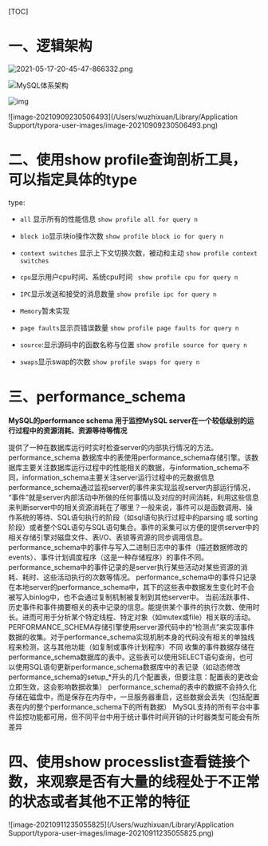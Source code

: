   [TOC]

  # 一、逻辑架构



  ![2021-05-17-20-45-47-866332.png](https://cdn.nlark.com/yuque/0/2021/png/396745/1621255834321-a6b044d9-07f4-4330-8d05-2b654054a052.png?x-oss-process=image%2Fresize%2Cw_752)



  ![MySQL体系架构](https://gitee.com/bliub/phpo/raw/master/img/202109/05/102614-575759.jpeg)

  ![img](https://gitee.com/bliub/phpo/raw/master/img/202106/29/105010-394228.webp)



  ![image-20210909230506493](/Users/wuzhixuan/Library/Application Support/typora-user-images/image-20210909230506493.png)

  # 二、使用show profile查询剖析工具，可以指定具体的type

  type:

  + `all` 显示所有的性能信息 `show profile all for query n`
  + `block io`显示块io操作次数 `show profile block io for query n`

  + `context switches` 显示上下文切换次数，被动和主动 `show profile context switches`
  + `cpu`显示用户cpu时间、系统cpu时间 ` show profile cpu for query n`
  + `IPC`显示发送和接受的消息数量 `show profile ipc for query n`
  + `Memory`暂未实现
  + `page faults`显示页错误数量 `show profile page faults for query n`
  + `source`:显示源码中的函数名称与位置 `show profile source for query n`
  + `swaps`显示swap的次数  `show profile swaps for query n`

  # 三、**performance_schema**

  **MySQL的performance schema 用于监控MySQL server在一个较低级别的运行过程中的资源消耗、资源等待等情况**

  提供了一种在数据库运行时实时检查server的内部执行情况的方法。performance_schema 数据库中的表使用performance_schema存储引擎。该数据库主要关注数据库运行过程中的性能相关的数据，与information_schema不同，information_schema主要关注server运行过程中的元数据信息
  performance_schema通过监视server的事件来实现监视server内部运行情况， “事件”就是server内部活动中所做的任何事情以及对应的时间消耗，利用这些信息来判断server中的相关资源消耗在了哪里？一般来说，事件可以是函数调用、操作系统的等待、SQL语句执行的阶段（如sql语句执行过程中的parsing 或 sorting阶段）或者整个SQL语句与SQL语句集合。事件的采集可以方便的提供server中的相关存储引擎对磁盘文件、表I/O、表锁等资源的同步调用信息。
  performance_schema中的事件与写入二进制日志中的事件（描述数据修改的events）、事件计划调度程序（这是一种存储程序）的事件不同。performance_schema中的事件记录的是server执行某些活动对某些资源的消耗、耗时、这些活动执行的次数等情况。
  performance_schema中的事件只记录在本地server的performance_schema中，其下的这些表中数据发生变化时不会被写入binlog中，也不会通过复制机制被复制到其他server中。
  当前活跃事件、历史事件和事件摘要相关的表中记录的信息。能提供某个事件的执行次数、使用时长。进而可用于分析某个特定线程、特定对象（如mutex或file）相关联的活动。
  PERFORMANCE_SCHEMA存储引擎使用server源代码中的“检测点”来实现事件数据的收集。对于performance_schema实现机制本身的代码没有相关的单独线程来检测，这与其他功能（如复制或事件计划程序）不同
  收集的事件数据存储在performance_schema数据库的表中。这些表可以使用SELECT语句查询，也可以使用SQL语句更新performance_schema数据库中的表记录（如动态修改performance_schema的setup_*开头的几个配置表，但要注意：配置表的更改会立即生效，这会影响数据收集）
  performance_schema的表中的数据不会持久化存储在磁盘中，而是保存在内存中，一旦服务器重启，这些数据会丢失（包括配置表在内的整个performance_schema下的所有数据）
  MySQL支持的所有平台中事件监控功能都可用，但不同平台中用于统计事件时间开销的计时器类型可能会有所差异

  # 四、**使用show processlist查看链接个数，来观察是否有大量的线程处于不正常的状态或者其他不正常的特征**

  ![image-20210911235055825](/Users/wuzhixuan/Library/Application Support/typora-user-images/image-20210911235055825.png)

